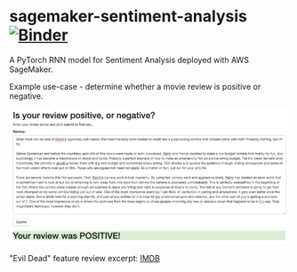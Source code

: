 # sagemaker-sentiment-analysis [![Binder](https://mybinder.org/badge_logo.svg)](https://mybinder.org/v2/gh/danwild/sagemaker-sentiment-analysis/master)
A PyTorch RNN model for Sentiment Analysis deployed with AWS SageMaker.

Example use-case - determine whether a movie review is positive or negative.

![Screenshot](/evil-dead-review.png?raw=true)


"Evil Dead" feature review excerpt: [IMDB](https://www.imdb.com/review/rw0193331/?ref_=tt_urv)